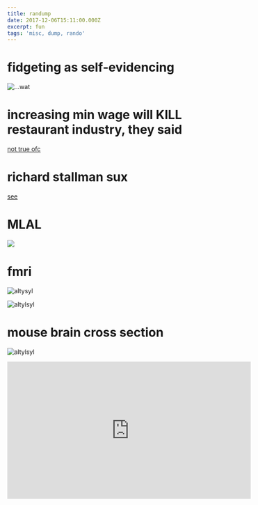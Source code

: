 ```yaml
---
title: randump
date: 2017-12-06T15:11:00.000Z
excerpt: fun
tags: 'misc, dump, rando'
---
```


# fidgeting as self-evidencing 

![...wat](https://www.sciencedirect.com/science/article/abs/pii/S0732118X19300923)

# increasing min wage will KILL restaurant industry, they said

[not true ofc](https://gallery.mailchimp.com/a6170fa466dd7c8eed0aab6be/files/b2f3acd5-3884-42a7-a0bf-fa410b2b6544/Final_CNYCA_NELP_NYC_Min_Wage_Restaurants.pdf)

# richard stallman sux

[see](https://link.medium.com/LkORpGbGB2)

# MLAL

![](https://res.cloudinary.com/cloudimgts/image/upload/v1576708189/learning_c6z9hx.png﻿)

# fmri

![altysyl](https://res.cloudinary.com/cloudimgts/image/upload/v1576685999/green_wcttx6.jpg)

![altylsyl](https://res.cloudinary.com/cloudimgts/image/upload/v1575645004/lk3j8wbw7mcsdjjqcxo8.png)

# mouse brain cross section

![altylsyl](https://res.cloudinary.com/cloudimgts/image/upload/v1575645501/fjgghpyka8ywp5qreofr.png)

<iframe width="560" height="315" src="https://www.youtube.com/embed/hwwWF0dpEM8" frameborder="0" allow="accelerometer; autoplay; encrypted-media; gyroscope; picture-in-picture" allowfullscreen></iframe>

